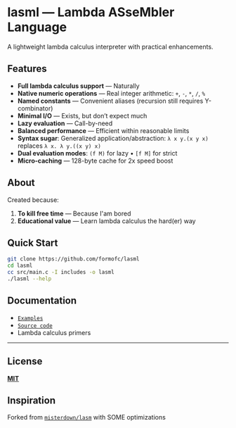 # **lasml — Lambda ASseMbler Language**

A lightweight lambda calculus interpreter with practical enhancements.

## **Features**  
- **Full lambda calculus support** — Naturally
- **Native numeric operations** — Real integer arithmetic: `+`, `-`, `*`, `/`, `%`
- **Named constants** — Convenient aliases (recursion still requires Y-combinator)
- **Minimal I/O** — Exists, but don’t expect much
- **Lazy evaluation** — Call-by-need
- **Balanced performance** — Efficient within reasonable limits
- **Syntax sugar**:
  Generalized application/abstraction:
  `λ x y.(x y x)` replaces `λ x. λ y.((x y) x)`
- **Dual evaluation modes**:
  `(f M)` for lazy • `[f M]` for strict
- **Micro-caching** — 128-byte cache for 2x speed boost

## **About**  
Created because:  
1. **To kill free time** — Because I'am bored
2. **Educational value** — Learn lambda calculus the hard(er) way  

## **Quick Start**
```bash
git clone https://github.com/formofc/lasml  
cd lasml
cc src/main.c -I includes -o lasml
./lasml --help
```

## **Documentation**
- [`Examples`](examples/)
- [`Source code`](src/)
- Lambda calculus primers 

---  

## **License**  
[**MIT**](LICENSE)  

## **Inspiration**
Forked from [`misterdown/lasm`](https://github.com/misterdown/lasm) with SOME optimizations
